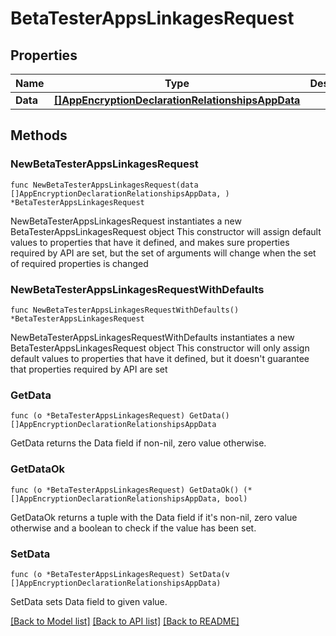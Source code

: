 # BetaTesterAppsLinkagesRequest

## Properties

Name | Type | Description | Notes
------------ | ------------- | ------------- | -------------
**Data** | [**[]AppEncryptionDeclarationRelationshipsAppData**](AppEncryptionDeclarationRelationshipsAppData.md) |  | 

## Methods

### NewBetaTesterAppsLinkagesRequest

`func NewBetaTesterAppsLinkagesRequest(data []AppEncryptionDeclarationRelationshipsAppData, ) *BetaTesterAppsLinkagesRequest`

NewBetaTesterAppsLinkagesRequest instantiates a new BetaTesterAppsLinkagesRequest object
This constructor will assign default values to properties that have it defined,
and makes sure properties required by API are set, but the set of arguments
will change when the set of required properties is changed

### NewBetaTesterAppsLinkagesRequestWithDefaults

`func NewBetaTesterAppsLinkagesRequestWithDefaults() *BetaTesterAppsLinkagesRequest`

NewBetaTesterAppsLinkagesRequestWithDefaults instantiates a new BetaTesterAppsLinkagesRequest object
This constructor will only assign default values to properties that have it defined,
but it doesn't guarantee that properties required by API are set

### GetData

`func (o *BetaTesterAppsLinkagesRequest) GetData() []AppEncryptionDeclarationRelationshipsAppData`

GetData returns the Data field if non-nil, zero value otherwise.

### GetDataOk

`func (o *BetaTesterAppsLinkagesRequest) GetDataOk() (*[]AppEncryptionDeclarationRelationshipsAppData, bool)`

GetDataOk returns a tuple with the Data field if it's non-nil, zero value otherwise
and a boolean to check if the value has been set.

### SetData

`func (o *BetaTesterAppsLinkagesRequest) SetData(v []AppEncryptionDeclarationRelationshipsAppData)`

SetData sets Data field to given value.



[[Back to Model list]](../README.md#documentation-for-models) [[Back to API list]](../README.md#documentation-for-api-endpoints) [[Back to README]](../README.md)


